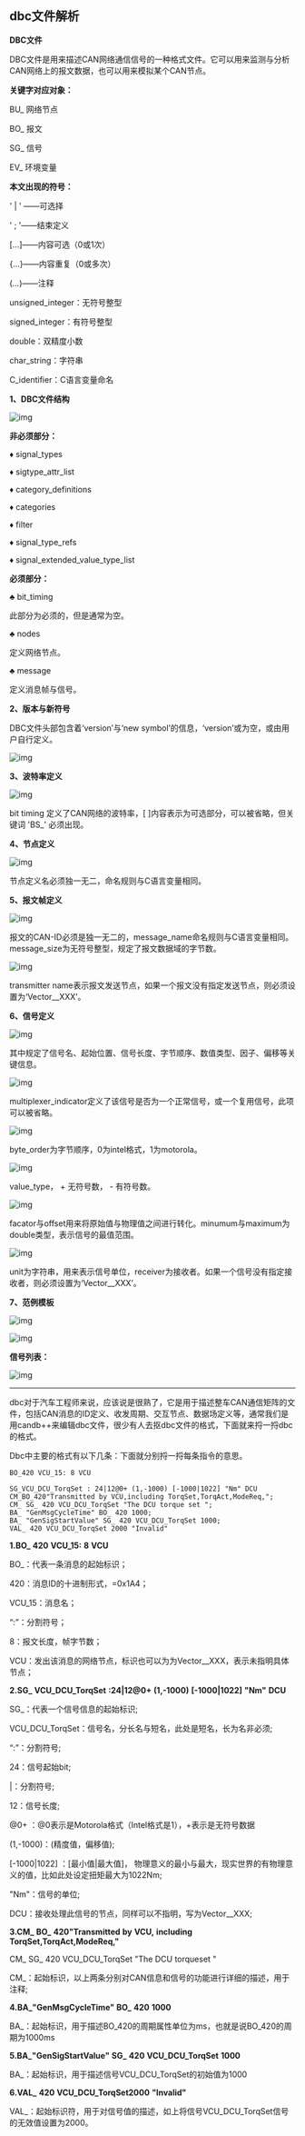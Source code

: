 ## dbc文件解析

**DBC文件**

DBC文件是用来描述CAN网络通信信号的一种格式文件。它可以用来监测与分析CAN网络上的报文数据，也可以用来模拟某个CAN节点。



**关键字对应对象：**

BU_ 网络节点

BO_ 报文

SG_ 信号

EV_ 环境变量



**本文出现的符号：**

' | ' ——可选择

' ; '——结束定义

[...]——内容可选（0或1次）

{...}——内容重复（0或多次）

(*...*)——注释

unsigned_integer：无符号整型

signed_integer：有符号整型

double：双精度小数

char_string：字符串

C_identifier：C语言变量命名


**1、DBC文件结构**

![img](https://pic4.zhimg.com/80/v2-41ed3ee54b0e982c78528b3a7eb5abdb_720w.png)

**非必须部分：**

♦ signal_types

♦ sigtype_attr_list

♦ category_definitions

♦ categories

♦ filter

♦ signal_type_refs

♦ signal_extended_value_type_list

**必须部分：**



♣ bit_timing

此部分为必须的，但是通常为空。

♣ nodes

定义网络节点。

♣ message

定义消息帧与信号。

**2、版本与新符号**

DBC文件头部包含着‘version’与‘new symbol’的信息，‘version’或为空，或由用户自行定义。

![img](https://pic3.zhimg.com/80/v2-b1273f0fd5855e8996c8f15d24204c86_720w.png)

**3、波特率定义**

![img](https://pic4.zhimg.com/80/v2-3ba37338111d59c18bd5f79098185a9b_720w.png)

bit timing 定义了CAN网络的波特率，[ ]内容表示为可选部分，可以被省略，但关键词 'BS_' 必须出现。

**4、节点定义**

![img](https://pic4.zhimg.com/80/v2-5547ff9ec686ae3db60dc9cd348f88db_720w.png)

节点定义名必须独一无二，命名规则与C语言变量相同。

**5、报文帧定义**

![img](https://pic2.zhimg.com/80/v2-d3c8e303911b02b87abd88121d93ce6d_720w.png)

报文的CAN-ID必须是独一无二的，message_name命名规则与C语言变量相同。message_size为无符号整型，规定了报文数据域的字节数。

![img](https://pic2.zhimg.com/80/v2-1494f402d8fb027c5a140e9ec1ed1a51_720w.png)

transmitter name表示报文发送节点，如果一个报文没有指定发送节点，则必须设置为‘Vector__XXX’。

**6、信号定义**

![img](https://pic3.zhimg.com/80/v2-7fe01c33a82f7bb2c05ff8d3505d5702_720w.png)

其中规定了信号名、起始位置、信号长度、字节顺序、数值类型、因子、偏移等关键信息。

![img](https://pic2.zhimg.com/80/v2-f925ccf168012f8f1804498c51800fd1_720w.png)

multiplexer_indicator定义了该信号是否为一个正常信号，或一个复用信号，此项可以被省略。

![img](https://pic1.zhimg.com/80/v2-5862e1c370ffd71932df6c2a070b4338_720w.png)

byte_order为字节顺序，0为intel格式，1为motorola。

![img](https://pic1.zhimg.com/80/v2-b6ecf48d7c806ae385ee3c10551056e4_720w.png)

value_type， + 无符号数， - 有符号数。

![img](https://pic3.zhimg.com/80/v2-c4fde92a2d48b27aa83a21b2f7318156_720w.png)

facator与offset用来将原始值与物理值之间进行转化。minumum与maximum为double类型，表示信号的最值范围。

![img](https://pic2.zhimg.com/80/v2-0ecf7763f6e02a8f0f71204b9b1ff0e9_720w.png)

unit为字符串，用来表示信号单位，receiver为接收者。如果一个信号没有指定接收者，则必须设置为‘Vector__XXX’。

**7、范例模板**

![img](https://pic3.zhimg.com/80/v2-78dc0bcff1252d46dce56dce34928436_720w.png)



![img](https://pic4.zhimg.com/80/v2-87651730775effac9b5f320220cd6333_720w.jpg)

**信号列表：**

![img](https://pic1.zhimg.com/80/v2-cf0c2ce53ffbbf8b87bd2b341e64f9dc_720w.png)

---

dbc对于汽车工程师来说，应该说是很熟了，它是用于描述整车CAN通信矩阵的文件，包括CAN消息的ID定义、收发周期、交互节点、数据场定义等，通常我们是用candb++来编辑dbc文件，很少有人去抠dbc文件的格式，下面就来捋一捋dbc的格式。

Dbc中主要的格式有以下几条：下面就分别捋一捋每条指令的意思。

```
BO_420 VCU_15: 8 VCU

SG_VCU_DCU_TorqSet : 24|12@0+ (1,-1000) [-1000|1022] "Nm" DCU
CM_BO_420"Transmitted by VCU,including TorqSet,TorqAct,ModeReq,";
CM_ SG_ 420 VCU_DCU_TorqSet "The DCU torque set ";
BA_ "GenMsgCycleTime" BO_ 420 1000;
BA_ "GenSigStartValue" SG_ 420 VCU_DCU_TorqSet 1000;
VAL_ 420 VCU_DCU_TorqSet 2000 "Invalid"
```

**1.BO_** **420** **VCU_15:** **8** **VCU**

BO_：代表一条消息的起始标识；

420：消息ID的十进制形式，=0x1A4；

VCU_15：消息名；

“:”：分割符号；

8：报文长度，帧字节数；

VCU：发出该消息的网络节点，标识也可以为为Vector__XXX，表示未指明具体节点；

**2.SG_** **VCU_DCU_TorqSet** **:24|12@0+** **(1,-1000)** **[-1000|1022]** **"Nm"** **DCU**

SG_：代表一个信号信息的起始标识;

VCU_DCU_TorqSet：信号名，分长名与短名，此处是短名，长为名非必须;

“:”：分割符号;

24：信号起始bit;

|：分割符号;

12：信号长度;

@0+ ：@0表示是Motorola格式（Intel格式是1），+表示是无符号数据

(1,-1000)：(精度值，偏移值);

[-1000|1022] ：[最小值|最大值]， 物理意义的最小与最大，现实世界的有物理意义的值，比如此处设定扭矩最大为1022Nm;

"Nm"：信号的单位;

DCU：接收处理此信号的节点，同样可以不指明，写为Vector__XXX;

**3.CM_** **BO_** **420"Transmitted** **by** **VCU,** **including** **TorqSet,TorqAct,ModeReq,"**

CM_ SG_ 420 VCU_DCU_TorqSet "The DCU torqueset "

CM_：起始标识，以上两条分别对CAN信息和信号的功能进行详细的描述，用于注释;

**4.BA_"GenMsgCycleTime"** **BO_** **420** **1000**

BA_：起始标识，用于描述BO_420的周期属性单位为ms，也就是说BO_420的周期为1000ms

**5.BA_"GenSigStartValue"** **SG_** **420** **VCU_DCU_TorqSet** **1000**

BA_：起始标识，用于描述信号VCU_DCU_TorqSet的初始值为1000



**6.VAL_** **420** **VCU_DCU_TorqSet2000** **"Invalid"**

VAL_：起始标识符，用于对信号值的描述，如上将信号VCU_DCU_TorqSet信号的无效值设置为2000。
